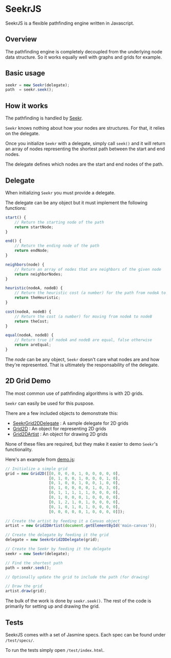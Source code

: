 SeekrJS
========
SeekrJS is a flexible pathfinding engine written in Javascript.

Overview
---------
The pathfinding engine is completely decoupled from the underlying node data structure. So it works equally well with graphs and grids for example.

Basic usage
-------------
```javascript
seekr = new Seekr(delegate);
path  = seekr.seek();
```

How it works
-------------
The pathfinding is handled by [Seekr](seekr.js).

`Seekr` knows nothing about how your nodes are structures. For that, it relies on the delegate.

Once you initialize `Seekr` with a delegate, simply call `seek()` and it will return an array of nodes representing the shortest path between the start and end nodes.

The delegate defines which nodes are the start and end nodes of the path.

Delegate
---------
When initializing `Seekr` you must provide a delegate.

The delegate can be any object but it must implement the following functions:

```javascript
start() {
    // Return the starting node of the path
    return startNode;
}

end() {
    // Return the ending node of the path
    return endNode;
}

neighbors(node) {
    // Return an array of nodes that are neighbors of the given node
    return neighborNodes;
}

heuristic(nodeA, nodeB) {
    // Return the heuristic cost (a number) for the path from nodeA to nodeB
    return theHeuristic;
}

cost(nodeA, nodeB) {
    // Return the cost (a number) for moving from nodeA to nodeB
    return theCost;
}

equal(nodeA, nodeB) {
    // Return true if nodeA and nodeB are equal, false otherwise
    return areEqual;
}
```

The *node* can be any object, `Seekr` doesn't care what nodes are and how they're represented. That is ultimately the responsability of the delegate.

2D Grid Demo
-------------

The most common use of pathfinding algorithms is with 2D grids.

`Seekr` can easily be used for this puspose.

There are a few included objects to demonstrate this:

* [SeekrGrid2DDelegate](delegates/seekr-grid-2d-delegate.js) : A sample delegate for 2D grids
* [Grid2D](grid2d/grid2d.js) : An object for representing 2D grids
* [Grid2DArtist](grid2d/grid2d-artist.js) : An object for drawing 2D grids

None of these files are required, but they make it easier to demo `Seekr`'s functionality.

Here's an example from [demo.js](demo/demo.js):

```javascript
// Initialize a simple grid
grid = new Grid2D([[0, 0, 0, 0, 1, 0, 0, 0, 0, 0],
                   [0, 1, 0, 0, 1, 0, 0, 0, 1, 0],
                   [0, 1, 0, 0, 1, 0, 0, 1, 0, 0],
                   [0, 1, 0, 0, 0, 0, 1, 0, 3, 0],
                   [0, 1, 1, 1, 1, 1, 0, 0, 0, 0],
                   [0, 1, 0, 0, 0, 1, 0, 0, 0, 0],
                   [0, 1, 2, 1, 0, 1, 0, 0, 0, 0],
                   [0, 1, 0, 1, 0, 1, 0, 0, 0, 0],
                   [0, 0, 0, 0, 0, 1, 0, 0, 0, 0]]);

// Create the artist by feeding it a Canvas object
artist = new Grid2DArtist(document.getElementById('main-canvas'));

// Create the delegate by feeding it the grid
delegate = new SeekrGrid2DDelegate(grid);

// Create the Seekr by feeding it the delegate
seekr = new Seekr(delegate);

// Find the shortest path
path = seekr.seek();

// Optionally update the grid to include the path (for drawing)

// Draw the grid
artist.draw(grid);
```

The bulk of the work is done by `seekr.seek()`. The rest of the code is primarily for setting up and drawing the grid.

Tests
------
SeekrJS comes with a set of Jasmine specs. Each spec can be found under `/test/specs/`.

To run the tests simply open `/test/index.html`.
